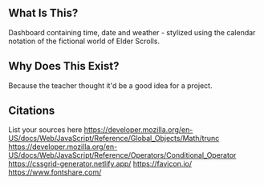 ## What Is This?
Dashboard containing time, date and weather - stylized using the calendar notation of the fictional world of Elder Scrolls.

## Why Does This Exist?
Because the teacher thought it'd be a good idea for a project.

## Citations
List your sources here
https://developer.mozilla.org/en-US/docs/Web/JavaScript/Reference/Global_Objects/Math/trunc
https://developer.mozilla.org/en-US/docs/Web/JavaScript/Reference/Operators/Conditional_Operator
https://cssgrid-generator.netlify.app/
https://favicon.io/
https://www.fontshare.com/